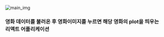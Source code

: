 ![main_img](https://github.com/naldal/react-toy-project/blob/master/moviedb2.gif?raw=true)
<br>
### 영화 데이터를 불러온 후 영화이미지를 누르면 해당 영화의 plot을 띄우는 리액트 어플리케이션
